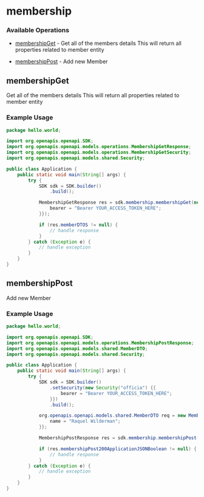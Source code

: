 # membership

### Available Operations

* [membershipGet](#membershipget) - Get all of the members details
This will return all properties related to member entity
            
* [membershipPost](#membershippost) - Add new Member
            

## membershipGet

Get all of the members details
This will return all properties related to member entity
            

### Example Usage

```java
package hello.world;

import org.openapis.openapi.SDK;
import org.openapis.openapi.models.operations.MembershipGetResponse;
import org.openapis.openapi.models.operations.MembershipGetSecurity;
import org.openapis.openapi.models.shared.Security;

public class Application {
    public static void main(String[] args) {
        try {
            SDK sdk = SDK.builder()
                .build();

            MembershipGetResponse res = sdk.membership.membershipGet(new MembershipGetSecurity("sint") {{
                bearer = "Bearer YOUR_ACCESS_TOKEN_HERE";
            }});

            if (res.memberDTOS != null) {
                // handle response
            }
        } catch (Exception e) {
            // handle exception
        }
    }
}
```

## membershipPost

Add new Member
            

### Example Usage

```java
package hello.world;

import org.openapis.openapi.SDK;
import org.openapis.openapi.models.operations.MembershipPostResponse;
import org.openapis.openapi.models.shared.MemberDTO;
import org.openapis.openapi.models.shared.Security;

public class Application {
    public static void main(String[] args) {
        try {
            SDK sdk = SDK.builder()
                .setSecurity(new Security("officia") {{
                    bearer = "Bearer YOUR_ACCESS_TOKEN_HERE";
                }})
                .build();

            org.openapis.openapi.models.shared.MemberDTO req = new MemberDTO() {{
                name = "Raquel Wilderman";
            }};            

            MembershipPostResponse res = sdk.membership.membershipPost(req);

            if (res.membershipPost200ApplicationJSONBoolean != null) {
                // handle response
            }
        } catch (Exception e) {
            // handle exception
        }
    }
}
```
